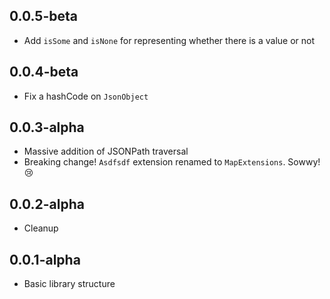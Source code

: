 
## 0.0.5-beta
- Add `isSome` and `isNone` for representing whether there is a value or not
## 0.0.4-beta
- Fix a hashCode on `JsonObject`
## 0.0.3-alpha
- Massive addition of JSONPath traversal
- Breaking change! `Asdfsdf` extension renamed to `MapExtensions`. Sowwy! 😢
## 0.0.2-alpha
- Cleanup
## 0.0.1-alpha
- Basic library structure


